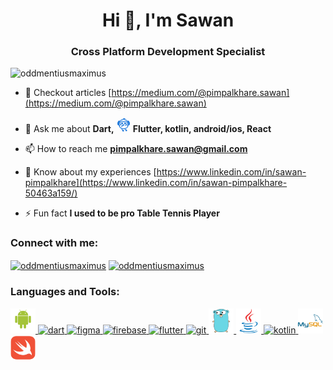 
<h1 align="center">Hi 👋, I'm Sawan </h1>
<h3 align="center">Cross Platform Development Specialist </h3>

<p align="left"> <img src="https://komarev.com/ghpvc/?username=oddmentiusmaximus&label=Profile%20views&color=0e75b6&style=flat" alt="oddmentiusmaximus" /> </p>

- 📝 Checkout articles [https://medium.com/@pimpalkhare.sawan](https://medium.com/@pimpalkhare.sawan)

- 💬 Ask me about **Dart, <svg xmlns="http://www.w3.org/2000/svg" width="24" height="24" viewBox="0 0 24 24">
	<path fill="#1d78db" d="M7.375 16q-.075-.1.488-.788T9.15 13.75q.825-.925 1.925-2.05q.3-.45.825-.45t.875.4q.3.4.225.913t-.55.737q-1.375.825-2.45 1.45q-.95.525-1.75.938T7.375 16m3.375 7q-.125 0-.25-.05t-.2-.175q-.1-.15-.2-.413t-.1-.612q0-.225.025-.413t.075-.387q-.675-.125-1.137-.675T8.5 19q0-.1.075-.525q-1.85-.65-2.988-2.075t-1.462-3.675q-.125.125-.275.2T3.5 13q-.375 0-.937-.562T2 10q0-1.725 1.013-3.113T5 5.5q.325 0 .413.288t.087.562Q6.45 5 7.888 4.125T11.05 3.05q.15-.725.725-1.137T13 1.5v1q.1-.15.25-.25q.125-.1.313-.175T14 2t.438.075t.312.175q.15.1.25.25q-.375 0-.625.225t-.325.55q1.35.35 2.5 1.15T18.5 6.35q0-.275.088-.562T19 5.5q.975 0 1.988 1.388T22 10q0 1.875-.562 2.438T20.5 13q-.175 0-.337-.062t-.288-.188q-.35 2.5-1.713 3.988t-3.612 1.987q.075.35.338.563t.612.212h.575q.175 0 .3.1t.175.25q.125.4.438.75t.587.575q.2.175.188.413t-.213.362q-.275.2-.7.35t-1.1.2q-.125 0-.25-.05t-.2-.175q-.1-.15-.2-.412t-.1-.613q0-.225.025-.413t.075-.387q-.6-.125-1.012-.55t-.538-1q-.375.05-.75.075T12 19q-.65 0-1.263-.062T9.55 18.75L9.5 19q0 .425.288.713T10.5 20h.575q.175 0 .3.1t.175.25q.125.4.438.75t.587.575q.2.175.188.413t-.213.362q-.275.2-.7.35t-1.1.2m8-9.775q.125-.5.188-1.05T19 11q0-2.9-2.05-4.95T12 4T7.05 6.05T5 11q0 .6.063 1.15t.187 1.05q.125-.5.338-.987t.487-.913q-.15-.35-.238-.737T5.75 9.75q0-1.575 1.088-2.662T9.5 6q.725 0 1.363.263T12 6.975q.5-.45 1.138-.712T14.5 6q1.575 0 2.663 1.088T18.25 9.75q0 .425-.088.813t-.262.737q.275.425.5.913t.35 1.012M12 18q2.175 0 3.663-.675t2.312-2.025q0-.075.013-.15T18 15q0-.75-.175-1.45t-.525-1.325q-.525.575-1.237.925t-1.563.35q-.2 0-.4-.025t-.4-.075q.125-.175.188-.363t.087-.387q.025-.05.025-.1v-.1q.125.025.25.038t.25.012q1.15 0 1.95-.8t.8-1.95t-.8-1.95T14.5 7q-.5 0-.975.188t-.85.537l-.675.6l-.675-.6q-.375-.35-.85-.537T9.5 7q-1.15 0-1.95.8t-.8 1.95q0 1.025.638 1.763t1.587.937l-.75.825q-.45-.175-.837-.437t-.688-.613q-.35.625-.525 1.325T6 15v.25q.85 1.35 2.35 2.05T12 18m2.5-6.5q-.625 0-1.062-.513T13 9.75t.438-1.237T14.5 8t1.063.513T16 9.75t-.437 1.238t-1.063.512m.375-2.25q.175 0 .275-.112t.1-.263t-.112-.262t-.263-.113q-.175 0-.275.113t-.1.262q0 .175.113.275t.262.1M9.5 11.5q-.625 0-1.062-.513T8 9.75t.438-1.237T9.5 8t1.063.513T11 9.75t-.437 1.238T9.5 11.5m.375-2.25q.175 0 .275-.112t.1-.263t-.112-.262t-.263-.113q-.175 0-.275.113t-.1.262q0 .175.113.275t.262.1" />
</svg> Flutter, kotlin, android/ios, React**

- 📫 How to reach me **pimpalkhare.sawan@gmail.com**

- 📄 Know about my experiences [https://www.linkedin.com/in/sawan-pimpalkhare](https://www.linkedin.com/in/sawan-pimpalkhare-50463a159/)

- ⚡ Fun fact **I used to be pro Table Tennis Player**

<h3 align="left">Connect with me:</h3>
<p align="left">
<a href="https://twitter.com/sawan_manas" target="blank"><img align="center" src="https://raw.githubusercontent.com/rahuldkjain/github-profile-readme-generator/master/src/images/icons/Social/twitter.svg" alt="oddmentiusmaximus" height="30" width="40" /></a>
<a href="https://www.linkedin.com/in/sawan-pimpalkhare-50463a159/" target="blank"><img align="center" src="https://raw.githubusercontent.com/rahuldkjain/github-profile-readme-generator/master/src/images/icons/Social/linked-in-alt.svg" alt="oddmentiusmaximus" height="30" width="40" /></a>
</p>

<h3 align="left">Languages and Tools:</h3>
<p align="left"> <a href="https://developer.android.com" target="_blank" rel="noreferrer"> <img src="https://raw.githubusercontent.com/devicons/devicon/master/icons/android/android-original-wordmark.svg" alt="android" width="40" height="40"/> </a> <a href="https://dart.dev" target="_blank" rel="noreferrer"> <img src="https://www.vectorlogo.zone/logos/dartlang/dartlang-icon.svg" alt="dart" width="40" height="40"/> </a> <a href="https://www.figma.com/" target="_blank" rel="noreferrer"> <img src="https://www.vectorlogo.zone/logos/figma/figma-icon.svg" alt="figma" width="40" height="40"/> </a> <a href="https://firebase.google.com/" target="_blank" rel="noreferrer"> <img src="https://www.vectorlogo.zone/logos/firebase/firebase-icon.svg" alt="firebase" width="40" height="40"/> </a> <a href="https://flutter.dev" target="_blank" rel="noreferrer"> <img src="https://www.vectorlogo.zone/logos/flutterio/flutterio-icon.svg" alt="flutter" width="40" height="40"/> </a> <a href="https://git-scm.com/" target="_blank" rel="noreferrer"> <img src="https://www.vectorlogo.zone/logos/git-scm/git-scm-icon.svg" alt="git" width="40" height="40"/> </a> <a href="https://golang.org" target="_blank" rel="noreferrer"> <img src="https://raw.githubusercontent.com/devicons/devicon/master/icons/go/go-original.svg" alt="go" width="40" height="40"/> </a> <a href="https://www.java.com" target="_blank" rel="noreferrer"> <img src="https://raw.githubusercontent.com/devicons/devicon/master/icons/java/java-original.svg" alt="java" width="40" height="40"/> </a> <a href="https://kotlinlang.org" target="_blank" rel="noreferrer"> <img src="https://www.vectorlogo.zone/logos/kotlinlang/kotlinlang-icon.svg" alt="kotlin" width="40" height="40"/> </a> <a href="https://www.mysql.com/" target="_blank" rel="noreferrer"> <img src="https://raw.githubusercontent.com/devicons/devicon/master/icons/mysql/mysql-original-wordmark.svg" alt="mysql" width="40" height="40"/> </a> <a href="https://developer.apple.com/swift/" target="_blank" rel="noreferrer"> <img src="https://raw.githubusercontent.com/devicons/devicon/master/icons/swift/swift-original.svg" alt="swift" width="40" height="40"/> </a> <a href="https://www.adobe.com/products/xd.html" target="_blank" rel="noreferrer"> 
